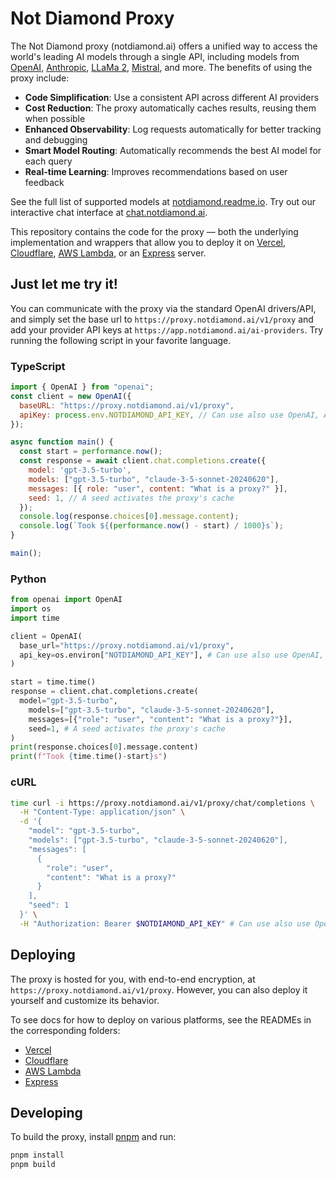 # Not Diamond Proxy

The Not Diamond proxy (notdiamond.ai) offers a unified way to access the world's leading AI models through a single API, including
models from [OpenAI](https://platform.openai.com/docs/models), [Anthropic](https://docs.anthropic.com/claude/reference/getting-started-with-the-api), [LLaMa 2](https://ai.meta.com/llama/),
[Mistral](https://mistral.ai/), and more. The benefits of using the proxy include:

- **Code Simplification**: Use a consistent API across different AI providers
- **Cost Reduction**: The proxy automatically caches results, reusing them when possible
- **Enhanced Observability**: Log requests automatically for better tracking and debugging
- **Smart Model Routing**: Automatically recommends the best AI model for each query
- **Real-time Learning**: Improves recommendations based on user feedback

See the full list of supported models at [notdiamond.readme.io](https://docs.notdiamond.ai).
Try out our interactive chat interface at [chat.notdiamond.ai](https://chat.notdiamond.ai).

This repository contains the code for the proxy — both the underlying implementation and wrappers that allow you to
deploy it on [Vercel](https://vercel.com), [Cloudflare](https://developers.cloudflare.com/workers/),
[AWS Lambda](https://aws.amazon.com/lambda/), or an [Express](https://expressjs.com/) server.

## Just let me try it!

You can communicate with the proxy via the standard OpenAI drivers/API, and simply set the base url to
`https://proxy.notdiamond.ai/v1/proxy` and add your provider API keys at `https://app.notdiamond.ai/ai-providers`. Try running the following script in your favorite language.

### TypeScript

```javascript copy
import { OpenAI } from "openai";
const client = new OpenAI({
  baseURL: "https://proxy.notdiamond.ai/v1/proxy",
  apiKey: process.env.NOTDIAMOND_API_KEY, // Can use also use OpenAI, Anthropic, etc. keys directly if only using 1 provider
});

async function main() {
  const start = performance.now();
  const response = await client.chat.completions.create({
    model: 'gpt-3.5-turbo',
    models: ["gpt-3.5-turbo", "claude-3-5-sonnet-20240620"],
    messages: [{ role: "user", content: "What is a proxy?" }],
    seed: 1, // A seed activates the proxy's cache
  });
  console.log(response.choices[0].message.content);
  console.log(`Took ${(performance.now() - start) / 1000}s`);
}

main();
```

### Python

```python copy
from openai import OpenAI
import os
import time

client = OpenAI(
  base_url="https://proxy.notdiamond.ai/v1/proxy",
  api_key=os.environ["NOTDIAMOND_API_KEY"], # Can use also use OpenAI, Anthropic, etc. keys directly if only using 1 provider
)

start = time.time()
response = client.chat.completions.create(
  model="gpt-3.5-turbo",
	models=["gpt-3.5-turbo", "claude-3-5-sonnet-20240620"],
	messages=[{"role": "user", "content": "What is a proxy?"}],
	seed=1, # A seed activates the proxy's cache
)
print(response.choices[0].message.content)
print(f"Took {time.time()-start}s")
```

### cURL

```bash copy
time curl -i https://proxy.notdiamond.ai/v1/proxy/chat/completions \
  -H "Content-Type: application/json" \
  -d '{
    "model": "gpt-3.5-turbo",
    "models": ["gpt-3.5-turbo", "claude-3-5-sonnet-20240620"],
    "messages": [
      {
        "role": "user",
        "content": "What is a proxy?"
      }
    ],
    "seed": 1
  }' \
  -H "Authorization: Bearer $NOTDIAMOND_API_KEY" # Can use also use OpenAI, Anthropic, etc. keys directly if only using 1 provider
```

## Deploying

The proxy is hosted for you, with end-to-end encryption, at `https://proxy.notdiamond.ai/v1/proxy`. However, you
can also deploy it yourself and customize its behavior.

To see docs for how to deploy on various platforms, see the READMEs in the corresponding folders:

- [Vercel](./apis/vercel)
- [Cloudflare](./apis/cloudflare)
- [AWS Lambda](./apis/node)
- [Express](./apis/node)

## Developing

To build the proxy, install [pnpm](https://pnpm.io/installation) and run:

```bash
pnpm install
pnpm build
```
